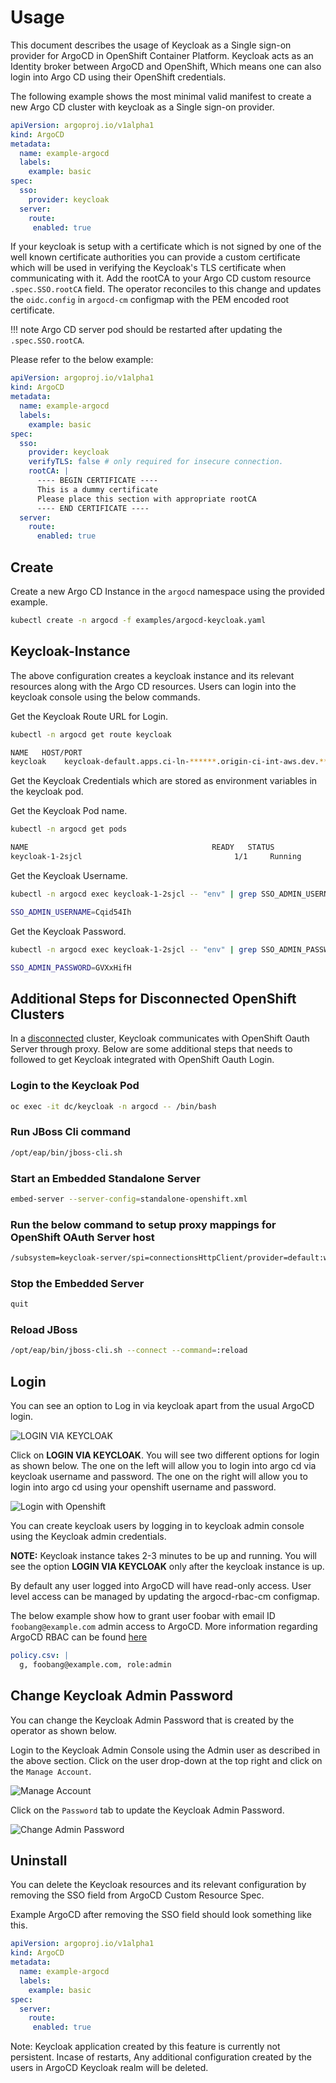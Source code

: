 # Usage

This document describes the usage of Keycloak as a Single sign-on provider for ArgoCD in OpenShift Container Platform. Keycloak acts as an Identity broker between ArgoCD and OpenShift, Which means one can also login into Argo CD using their OpenShift credentials.

The following example shows the most minimal valid manifest to create a new Argo CD cluster with keycloak as a Single sign-on provider.

```yaml
apiVersion: argoproj.io/v1alpha1
kind: ArgoCD
metadata:
  name: example-argocd
  labels:
    example: basic
spec:
  sso:
    provider: keycloak
  server:
    route:
     enabled: true
```

If your keycloak is setup with a certificate which is not signed by one of the well known certificate authorities you can provide a custom certificate which will be used in verifying the Keycloak's TLS certificate when communicating with it.
Add the rootCA to your Argo CD custom resource `.spec.SSO.rootCA` field. The operator reconciles to this change and updates the `oidc.config` in `argocd-cm` configmap with the PEM encoded root certificate.

!!! note
    Argo CD server pod should be restarted after updating the `.spec.SSO.rootCA`.

Please refer to the below example:

```yaml
apiVersion: argoproj.io/v1alpha1
kind: ArgoCD
metadata:
  name: example-argocd
  labels:
    example: basic
spec:
  sso:
    provider: keycloak
    verifyTLS: false # only required for insecure connection.
    rootCA: |
      ---- BEGIN CERTIFICATE ----
      This is a dummy certificate
      Please place this section with appropriate rootCA
      ---- END CERTIFICATE ----
  server:
    route:
      enabled: true
```

## Create

Create a new Argo CD Instance in the `argocd` namespace using the provided example.

```bash
kubectl create -n argocd -f examples/argocd-keycloak.yaml
```

## Keycloak-Instance

The above configuration creates a keycloak instance and its relevant resources along with the Argo CD resources. Users can login into the keycloak console using the below commands.

Get the Keycloak Route URL for Login.

```bash
kubectl -n argocd get route keycloak
```

```bash
NAME   HOST/PORT                                                                PATH   SERVICES   PORT    TERMINATION   WILDCARD
keycloak    keycloak-default.apps.ci-ln-******.origin-ci-int-aws.dev.**.com          keycloak        <all>   reencrypt     None
```

Get the Keycloak Credentials which are stored as environment variables in the keycloak pod.

Get the Keycloak Pod name.

```bash
kubectl -n argocd get pods
```

```bash
NAME                                         READY   STATUS             RESTARTS   AGE
keycloak-1-2sjcl                                  1/1     Running            0          45m
```

Get the Keycloak Username.

```bash
kubectl -n argocd exec keycloak-1-2sjcl -- "env" | grep SSO_ADMIN_USERNAME
```

```bash
SSO_ADMIN_USERNAME=Cqid54Ih
```

Get the Keycloak Password.

```bash
kubectl -n argocd exec keycloak-1-2sjcl -- "env" | grep SSO_ADMIN_PASSWORD
```

```bash
SSO_ADMIN_PASSWORD=GVXxHifH
```

## Additional Steps for Disconnected OpenShift Clusters

In a [disconnected](https://access.redhat.com/documentation/en-us/red_hat_openshift_container_storage/4.7/html/planning_your_deployment/disconnected-environment_rhocs) cluster, Keycloak communicates with OpenShift Oauth Server through proxy. Below are some additional steps that needs to followed to get Keycloak integrated with OpenShift Oauth Login.

### Login to the Keycloak Pod

```bash
oc exec -it dc/keycloak -n argocd -- /bin/bash
```

### Run JBoss Cli command

```bash
/opt/eap/bin/jboss-cli.sh
```

### Start an Embedded Standalone Server

```bash
embed-server --server-config=standalone-openshift.xml
```

### Run the below command to setup proxy mappings for OpenShift OAuth Server host

```bash
/subsystem=keycloak-server/spi=connectionsHttpClient/provider=default:write-attribute(name=properties.proxy-mappings,value=["<oauth-server-hostname>;http://<proxy-server-host>:<proxy-server-port>"])
```

### Stop the Embedded Server

```bash
quit
```

### Reload JBoss

```bash
/opt/eap/bin/jboss-cli.sh --connect --command=:reload
```

## Login

You can see an option to Log in via keycloak apart from the usual ArgoCD login.

![LOGIN VIA KEYCLOAK](../../assets/keycloak/login_via_keycloak.png)

Click on **LOGIN VIA KEYCLOAK**. You will see two different options for login as shown below. The one on the left will allow you to login into argo cd via keycloak username and password. The one on the right will allow you to login into argo cd using your openshift username and password.

![Login with Openshift](../../assets/keycloak/login_with_openshift.png)

You can create keycloak users by logging in to keycloak admin console using the Keycloak admin credentials.

**NOTE:** Keycloak instance takes 2-3 minutes to be up and running. You will see the option **LOGIN VIA KEYCLOAK** only after the keycloak instance is up.

By default any user logged into ArgoCD will have read-only access. User level access can be managed by updating the argocd-rbac-cm configmap.

The below example show how to grant user foobar with email ID `foobang@example.com` admin access to ArgoCD. More information regarding ArgoCD RBAC can be found [here](https://argoproj.github.io/argo-cd/operator-manual/rbac/)

```yaml
policy.csv: |
  g, foobang@example.com, role:admin
```

## Change Keycloak Admin Password

You can change the Keycloak Admin Password that is created by the operator as shown below.

Login to the Keycloak Admin Console using the Admin user as described in the above section. Click on the user drop-down at the top right and click on the `Manage Account`.

![Manage Account](../../assets/keycloak/Keycloak_Manageaccount.png)

Click on the `Password` tab to update the Keycloak Admin Password.

![Change Admin Password](../../assets/keycloak/Keycloak_ChangePassword.png)

## Uninstall

You can delete the Keycloak resources and its relevant configuration by removing the SSO field from ArgoCD Custom Resource Spec.

Example ArgoCD after removing the SSO field should look something like this.

```yaml
apiVersion: argoproj.io/v1alpha1
kind: ArgoCD
metadata:
  name: example-argocd
  labels:
    example: basic
spec:
  server:
    route:
     enabled: true
```

Note: Keycloak application created by this feature is currently not persistent. Incase of restarts, Any additional configuration created by the users in ArgoCD Keycloak realm will be deleted.
